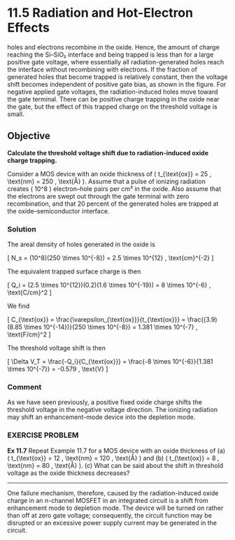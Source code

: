 # 11.5 Radiation and Hot-Electron Effects

holes and electrons recombine in the oxide. Hence, the amount of charge reaching the Si–SiO₂ interface and being trapped is less than for a large positive gate voltage, where essentially all radiation-generated holes reach the interface without recombining with electrons. If the fraction of generated holes that become trapped is relatively constant, then the voltage shift becomes independent of positive gate bias, as shown in the figure. For negative applied gate voltages, the radiation-induced holes move toward the gate terminal. There can be positive charge trapping in the oxide near the gate, but the effect of this trapped charge on the threshold voltage is small.

## Objective

**Calculate the threshold voltage shift due to radiation-induced oxide charge trapping.**

Consider a MOS device with an oxide thickness of \( t_{\text{ox}} = 25 \, \text{nm} = 250 \, \text{Å} \). Assume that a pulse of ionizing radiation creates \( 10^8 \) electron–hole pairs per cm³ in the oxide. Also assume that the electrons are swept out through the gate terminal with zero recombination, and that 20 percent of the generated holes are trapped at the oxide–semiconductor interface.

### Solution

The areal density of holes generated in the oxide is

\[
N_s = (10^8)(250 \times 10^{-8}) = 2.5 \times 10^{12} \, \text{cm}^{-2}
\]

The equivalent trapped surface charge is then

\[
Q_i = (2.5 \times 10^{12})(0.2)(1.6 \times 10^{-19}) = 8 \times 10^{-6} \, \text{C/cm}^2
\]

We find

\[
C_{\text{ox}} = \frac{\varepsilon_{\text{ox}}}{t_{\text{ox}}} = \frac{(3.9)(8.85 \times 10^{-14})}{250 \times 10^{-8}} = 1.381 \times 10^{-7} \, \text{F/cm}^2
\]

The threshold voltage shift is then

\[
\Delta V_T = \frac{-Q_i}{C_{\text{ox}}} = \frac{-8 \times 10^{-6}}{1.381 \times 10^{-7}} = -0.579 \, \text{V}
\]

### Comment

As we have seen previously, a positive fixed oxide charge shifts the threshold voltage in the negative voltage direction. The ionizing radiation may shift an enhancement-mode device into the depletion mode.

### EXERCISE PROBLEM

**Ex 11.7** Repeat Example 11.7 for a MOS device with an oxide thickness of (a) \( t_{\text{ox}} = 12 \, \text{nm} = 120 \, \text{Å} \) and (b) \( t_{\text{ox}} = 8 \, \text{nm} = 80 \, \text{Å} \). (c) What can be said about the shift in threshold voltage as the oxide thickness decreases?

----

One failure mechanism, therefore, caused by the radiation-induced oxide charge in an n-channel MOSFET in an integrated circuit is a shift from enhancement mode to depletion mode. The device will be turned on rather than off at zero gate voltage; consequently, the circuit function may be disrupted or an excessive power supply current may be generated in the circuit.